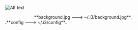 
![Alt text](http://s8.picofile.com/file/8313074168/screenshot_2017_11_3011_35_13.jpg?raw=true "Title")

 <center>_**background.jpg ---> ~/.i3/background.jpg**_</center>
 ـ**config ---> ~/.i3/config**ـ
